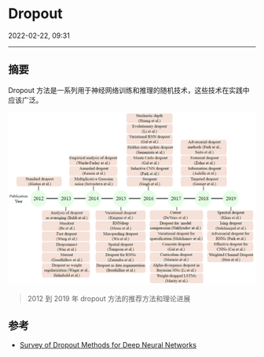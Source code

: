 # Dropout

2022-02-22, 09:31
***

## 摘要

Dropout 方法是一系列用于神经网络训练和推理的随机技术，这些技术在实践中应该广泛。 

![](images/2022-02-22-09-29-45.png)

> 2012 到 2019 年 dropout 方法的推荐方法和理论进展

## 参考

- [Survey of Dropout Methods for Deep Neural Networks](https://arxiv.org/abs/1904.13310)